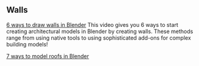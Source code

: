 ## Walls
[6 ways to draw walls in Blender](https://www.youtube.com/watch?v=Cunh57XjRv4&ab_channel=TheCGEssentials)
This video gives you 6 ways to start creating architectural models in Blender by creating walls. These methods range from using native tools to using sophisticated add-ons for complex building models!


[7 ways to model roofs in Blender](https://www.youtube.com/watch?v=Pcb-BBeGt8w)
